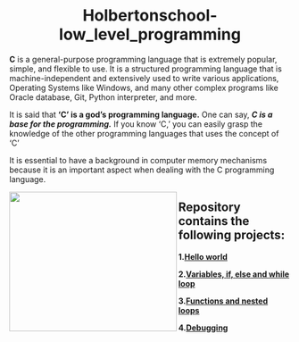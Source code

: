 <h1 align="center"><b>Holbertonschool-low_level_programming</b></h1>

**C** is a general-purpose programming language that is extremely popular, simple, and flexible to use. It is a structured programming language that is machine-independent and extensively used to write various applications, Operating Systems like Windows, and many other complex programs like Oracle database, Git, Python interpreter, and more.

It is said that **‘C’ is a god’s programming language.** One can say, ***C is a base for the programming.*** If you know ‘C,’ you can easily grasp the knowledge of the other programming languages that uses the concept of ‘C’

It is essential to have a background in computer memory mechanisms because it is an important aspect when dealing with the C programming language.

<img align="left" width="300" height="250" src="https://i.imgur.com/cdYTRZi.jpeg">

## Repository contains the following projects:

 **1.[Hello world](https://github.com/tizihoxha/holbertonschool-low_level_programming/blob/main/hello_world/README.md)**
 
**2.[Variables, **if**, **else** and **while** loop](https://github.com/tizihoxha/holbertonschool-low_level_programming/blob/main/variables_if_else_while/README.md)**

**3.[Functions and nested loops](https://github.com/tizihoxha/holbertonschool-low_level_programming/blob/main/functions_nested_loops/README.md)**

**4.[Debugging](https://github.com/tizihoxha/holbertonschool-low_level_programming/blob/main/debugging/README.md)**

